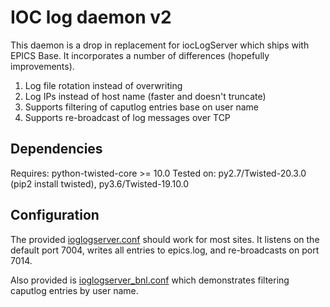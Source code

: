 IOC log daemon v2
=================

This daemon is a drop in replacement for iocLogServer
which ships with EPICS Base.
It incorporates a number of differences (hopefully improvements).

1. Log file rotation instead of overwriting
1. Log IPs instead of host name (faster and doesn't truncate)
1. Supports filtering of caputlog entries base on user name
1. Supports re-broadcast of log messages over TCP

Dependencies
------------

Requires: python-twisted-core >= 10.0
Tested on: py2.7/Twisted-20.3.0 (pip2 install twisted), py3.6/Twisted-19.10.0

Configuration
-------------

The provided [ioglogserver.conf](ioclogserver.conf) should work for most sites.
It listens on the default port 7004, writes all entries to epics.log,
and re-broadcasts on port 7014.

Also provided is [ioglogserver_bnl.conf](ioclogserver_bnl.conf) which demonstrates
filtering caputlog entries by user name.
